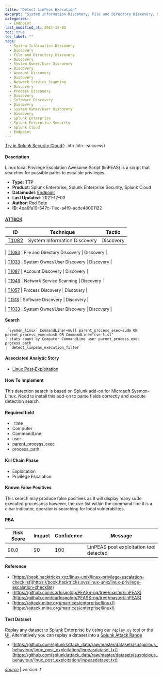 ```yaml
---
title: "Detect LinPeas Execution"
excerpt: "System Information Discovery, File and Directory Discovery, System Owner/User Discovery, Account Discovery, Network Service Scanning, Process Discovery, Software Discovery, System Owner/User Discovery"
categories:
  - Endpoint
last_modified_at: 2021-12-03
toc: true
toc_label: ""
tags:
  - System Information Discovery
  - Discovery
  - File and Directory Discovery
  - Discovery
  - System Owner/User Discovery
  - Discovery
  - Account Discovery
  - Discovery
  - Network Service Scanning
  - Discovery
  - Process Discovery
  - Discovery
  - Software Discovery
  - Discovery
  - System Owner/User Discovery
  - Discovery
  - Splunk Enterprise
  - Splunk Enterprise Security
  - Splunk Cloud
  - Endpoint
---
```




[Try in Splunk Security Cloud](https://www.splunk.com/en_us/cyber-security.html){: .btn .btn--success}

#### Description

Linux local Privilege Escalation Awesome Script (linPEAS) is a script that searches for possible paths to escalate privileges.

- **Type**: TTP
- **Product**: Splunk Enterprise, Splunk Enterprise Security, Splunk Cloud
- **Datamodel**: [Endpoint](https://docs.splunk.com/Documentation/CIM/latest/User/Endpoint)
- **Last Updated**: 2021-12-03
- **Author**: Rod Soto
- **ID**: 4ea6fa10-547c-11ec-a4f9-acde48001122


#### [ATT&CK](https://attack.mitre.org/)

| ID          | Technique   | Tactic         |
| ----------- | ----------- |--------------- |
| [T1082](https://attack.mitre.org/techniques/T1082/) | System Information Discovery | Discovery |

| [T1083](https://attack.mitre.org/techniques/T1083/) | File and Directory Discovery | Discovery |

| [T1033](https://attack.mitre.org/techniques/T1033/) | System Owner/User Discovery | Discovery |

| [T1087](https://attack.mitre.org/techniques/T1087/) | Account Discovery | Discovery |

| [T1046](https://attack.mitre.org/techniques/T1046/) | Network Service Scanning | Discovery |

| [T1057](https://attack.mitre.org/techniques/T1057/) | Process Discovery | Discovery |

| [T1518](https://attack.mitre.org/techniques/T1518/) | Software Discovery | Discovery |

| [T1033](https://attack.mitre.org/techniques/T1033/) | System Owner/User Discovery | Discovery |

#### Search

```
 `sysmon_linux` CommandLine!=null parent_process_exec=sudo OR parent_process_exec=bash OR CommandLine="cve-list" 
| stats count by Computer CommandLine user parent_process_exec process_path 
| `detect_linpeas_execution_filter`
```

#### Associated Analytic Story
* [Linux Post-Exploitation](/stories/linux_post-exploitation)


#### How To Implement
This detection search is based on Splunk add-on for Microsoft Sysmon-Linux. Need to install this add-on to parse fields correctly and execute detection search.

#### Required field
* _time
* Computer
* CommandLine
* user
* parent_process_exec
* process_path


#### Kill Chain Phase
* Exploitation
* Privilege Escalation


#### Known False Positives
This search may produce false positives as it will display many sudo executed processess however, the cve-list within the command line it is a clear indicator, operator is searching for local vulnerabilites.


#### RBA

| Risk Score  | Impact      | Confidence   | Message      |
| ----------- | ----------- |--------------|--------------|
| 90.0 | 90 | 100 | LinPEAS post exploitation tool detected |




#### Reference

* [https://book.hacktricks.xyz/linux-unix/linux-privilege-escalation-checklist](https://book.hacktricks.xyz/linux-unix/linux-privilege-escalation-checklist)
* [https://github.com/carlospolop/PEASS-ng/tree/master/linPEAS](https://github.com/carlospolop/PEASS-ng/tree/master/linPEAS)
* [https://attack.mitre.org/matrices/enterprise/linux/](https://attack.mitre.org/matrices/enterprise/linux/)



#### Test Dataset
Replay any dataset to Splunk Enterprise by using our [`replay.py`](https://github.com/splunk/attack_data#using-replaypy) tool or the [UI](https://github.com/splunk/attack_data#using-ui).
Alternatively you can replay a dataset into a [Splunk Attack Range](https://github.com/splunk/attack_range#replay-dumps-into-attack-range-splunk-server)

* [https://github.com/splunk/attack_data/raw/master/datasets/suspicious_behaviour/linux_post_exploitation/linpeasdataset.txt](https://github.com/splunk/attack_data/raw/master/datasets/suspicious_behaviour/linux_post_exploitation/linpeasdataset.txt)



[*source*](https://github.com/splunk/security_content/tree/develop/detections/endpoint/detect_linpeas_execution.yml) \| *version*: **1**